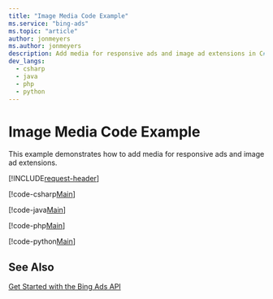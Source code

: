 ```yaml
---
title: "Image Media Code Example"
ms.service: "bing-ads"
ms.topic: "article"
author: jonmeyers
ms.author: jonmeyers
description: Add media for responsive ads and image ad extensions in C#, Java, PHP, or Python.
dev_langs:
  - csharp
  - java
  - php
  - python
---
```

# Image Media Code Example
This example demonstrates how to add media for responsive ads and image ad extensions.

[!INCLUDE[request-header](./includes/code-tips.md)]

[!code-csharp[Main](../../../BingAds-dotNet-SDK/examples/BingAdsExamples/BingAdsExamplesLibrary/v13/ImageMedia.cs)]

[!code-java[Main](../../../BingAds-Java-SDK/examples/BingAdsDesktopApp/src/main/java/com/microsoft/bingads/examples/v13/ImageMedia.java)]

[!code-php[Main](../../../BingAds-PHP-SDK/samples/V13/ImageMedia.php)]

[!code-python[Main](../../../BingAds-Python-SDK/examples/v13/image_media.py)]

## See Also
[Get Started with the Bing Ads API](get-started.md)  
